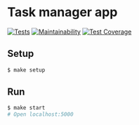 # Task manager app

[![Tests](https://github.com/AlexandrKoliukh/backend-project-lvl4/workflows/Node%20CI/badge.svg)](https://github.com/hexlet-boilerplates/fastify-nodejs-application/actions)
[![Maintainability](https://api.codeclimate.com/v1/badges/e3da255bc4f555593e79/maintainability)](https://codeclimate.com/github/AlexandrKoliukh/backend-project-lvl4/maintainability)
[![Test Coverage](https://api.codeclimate.com/v1/badges/e3da255bc4f555593e79/test_coverage)](https://codeclimate.com/github/AlexandrKoliukh/backend-project-lvl4/test_coverage)

## Setup

```sh
$ make setup
```

## Run

```sh
$ make start
# Open localhost:5000
```
